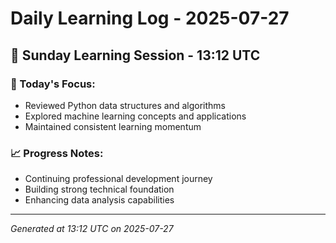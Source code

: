 # Daily Learning Log - 2025-07-27

## 📅 Sunday Learning Session - 13:12 UTC

### 🎯 Today's Focus:
- Reviewed Python data structures and algorithms
- Explored machine learning concepts and applications
- Maintained consistent learning momentum

### 📈 Progress Notes:
- Continuing professional development journey
- Building strong technical foundation
- Enhancing data analysis capabilities

---
*Generated at 13:12 UTC on 2025-07-27*
